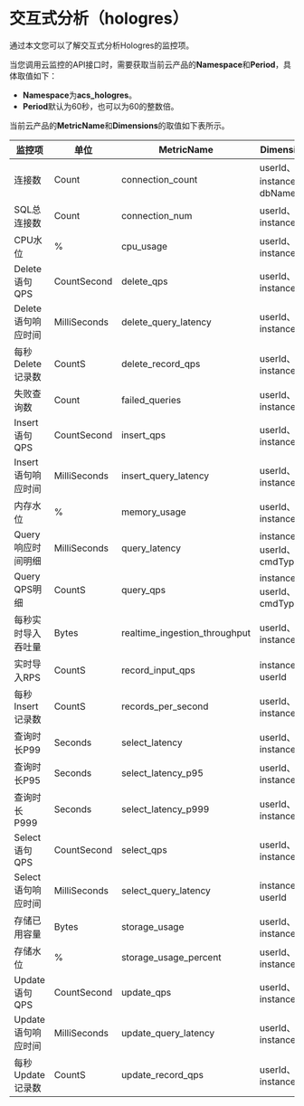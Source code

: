 # 交互式分析（hologres）

通过本文您可以了解交互式分析Hologres的监控项。

当您调用云监控的API接口时，需要获取当前云产品的**Namespace**和**Period**，具体取值如下：

-   **Namespace**为**acs\_hologres**。
-   **Period**默认为60秒，也可以为60的整数倍。

当前云产品的**MetricName**和**Dimensions**的取值如下表所示。

|监控项|单位|MetricName|Dimensions|Statistics|
|---|--|----------|----------|----------|
|连接数|Count|connection\_count|userId、instanceId、dbName|Average、Sum|
|SQL总连接数|Count|connection\_num|userId、instanceId|Average|
|CPU水位|%|cpu\_usage|userId、instanceId|Average|
|Delete语句QPS|CountSecond|delete\_qps|userId、instanceId|Average|
|Delete语句响应时间|MilliSeconds|delete\_query\_latency|userId、instanceId|Average、Maximum|
|每秒Delete记录数|CountS|delete\_record\_qps|userId、instanceId|Average|
|失败查询数|Count|failed\_queries|userId、instanceId|Average|
|Insert语句QPS|CountSecond|insert\_qps|userId、instanceId|Average|
|Insert语句响应时间|MilliSeconds|insert\_query\_latency|userId、instanceId|Average、Maximum|
|内存水位|%|memory\_usage|userId、instanceId|Average|
|Query响应时间明细|MilliSeconds|query\_latency|instanceId、userId、cmdType|Average|
|Query QPS明细|CountS|query\_qps|instanceId、userId、cmdType|Average|
|每秒实时导入吞吐量|Bytes|realtime\_ingestion\_throughput|userId、instanceId|Average|
|实时导入RPS|CountS|record\_input\_qps|instanceId、userId|Average|
|每秒Insert记录数|CountS|records\_per\_second|userId、instanceId|Average|
|查询时长P99|Seconds|select\_latency|userId、instanceId|Maximum|
|查询时长P95|Seconds|select\_latency\_p95|userId、instanceId|Maximum|
|查询时长P999|Seconds|select\_latency\_p999|userId、instanceId|Maximum|
|Select语句QPS|CountSecond|select\_qps|userId、instanceId|Average|
|Select语句响应时间|MilliSeconds|select\_query\_latency|instanceId、userId|Average|
|存储已用容量|Bytes|storage\_usage|userId、instanceId|Average|
|存储水位|%|storage\_usage\_percent|userId、instanceId|Average|
|Update语句QPS|CountSecond|update\_qps|userId、instanceId|Average|
|Update语句响应时间|MilliSeconds|update\_query\_latency|userId、instanceId|Average、Maximum|
|每秒Update记录数|CountS|update\_record\_qps|userId、instanceId|Average|


